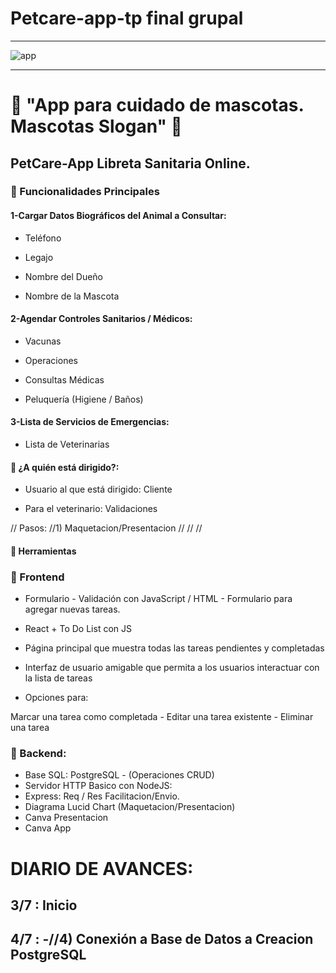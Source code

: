 # Petcare-app-tp final grupal
-----------------------------
![app](https://github.com/user-attachments/assets/2870136f-fb76-4908-8f32-6bc98e950b0b)

----------------------------
# 🐾 "App para cuidado de mascotas. Mascotas Slogan" 🐾
## PetCare-App Libreta Sanitaria Online. 

### 📌 Funcionalidades Principales
#### 1-Cargar Datos Biográficos del Animal a Consultar:

- Teléfono

- Legajo

- Nombre del Dueño

- Nombre de la Mascota
  
#### 2-Agendar Controles Sanitarios / Médicos:

- Vacunas

- Operaciones

- Consultas Médicas

- Peluquería (Higiene / Baños)
  
#### 3-Lista de Servicios de Emergencias:

- Lista de Veterinarias

#### 🎯 ¿A quién está dirigido?:

- Usuario al que está dirigido: Cliente

- Para el veterinario: Validaciones


// Pasos:
//1) Maquetacion/Presentacion
//
//
//

#### 🧰 Herramientas
### 🔹 Frontend
- Formulario - Validación con JavaScript / HTML - Formulario para agregar nuevas tareas.

- React + To Do List con JS

- Página principal que muestra todas las tareas pendientes y completadas

- Interfaz de usuario amigable que permita a los usuarios interactuar con la lista de tareas

- Opciones para:

Marcar una tarea como completada -
Editar una tarea existente -
Eliminar una tarea

### 🔹 Backend:
- Base SQL: PostgreSQL - (Operaciones CRUD)
- Servidor HTTP Basico con NodeJS: 
- Express: Req / Res Facilitacion/Envio.
- Diagrama Lucid Chart (Maquetacion/Presentacion)
- Canva Presentacion
- Canva App

# DIARIO DE AVANCES: 
3/7 : Inicio
-
4/7 : 
-//4) Conexión a Base de Datos a Creacion PostgreSQL
-
